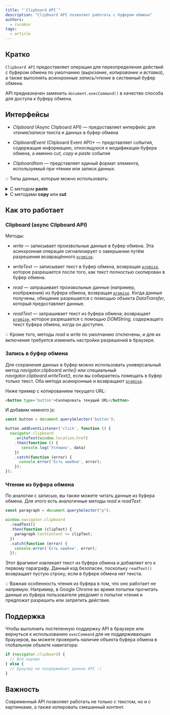 ```yaml
---
title: "`Clipboard API`"
description: "Clipboard API позволяет работать с буфером обмена"
authors:
  - rusakov
tags:
  - article
---
```


## Кратко

`Clipboard API` предоставляет операции для переопределения действий с буфером обмена по умолчанию (*вырезание*, *копирование* и *вставка*), а также выполнять асинхронные *запись/чтение* в системный буфер обмена.

API предназначен заменить `document.execCommand()` в качестве способа для доступа к буферу обмена.

## Интерфейсы

- *Clipboard* (Async Clipboard API) — предоставляет интерфейс для *чтения/записи* текста и данных в буфер обмена

- *ClipboardEvent* (Clipboard Event API)* — представляет события, содержащие информацию, относящуюся к модификации буфера обмена, а именно *cut*, *copy* и *paste* события

- *ClipboardItem* — представляет единый формат элемента, используемый при чтении или записи данных.

💡 Типы данных, которые можно использовать:

<details>
  <summary>С методом <strong>paste</strong></summary>

  - text/plain
  - text/uri-list
  - text/csv
  - text/css
  - text/html
  - application/xhtml+xml
  - image/png
  - image/jpg, image/jpeg
  - image/gif
  - image/svg+xml
  - application/xml, text/xml
  - application/javascript
  - application/json
  - application/octet-stream
</details>

<details>
  <summary>С методами <strong>copy</strong> или <strong>cut</strong></summary>

  - text/plain
  - text/uri-list
  - text/csv
  - text/html
  - image/svg+xml
  - application/xml, text/xml
  - application/json
</details>

## Как это работает

### Clipboard (async Clipboard API)

Методы:

- *write* — записывает произвольные данные в буфер обмена. Эта асинхронная операция сигнализирует о завершении путём разрешения возвращённого [`promise`](/js/promise/).

- *writeText* — записывает текст в буфер обмена, возвращая [`promise`](/js/promise/), которое разрешается после того, как текст полностью скопирован в буфер обмена.

- *read* — запрашивает произвольные данные (например, изображения) из буфера обмена, возвращая [`promise`](/js/promise/). Когда данные получены, обещание разрешается с помощью объекта *DataTransfer*, который предоставляет данные.

- *readText* — запрашивает текст из буфера обмена; возвращает [`promise`](/js/promise/), которое разрешается с помощью *DOMString*, содержащего текст буфера обмена, когда он доступен.

💡 Кроме того, методы *read* и *write* по умолчанию отключены, и для их включения требуется изменить настройки разрешений в браузере.

### Запись в буфер обмена

Для сохранения данных в буфер можно использовать универсальный метод *navigator.clipboard.write()* или специальный *navigator.clipboard.writeText()*, если вы собираетесь помещать в буфер только текст. Оба метода асинхронные и возвращают [`promise`](/js/promise/).

Ниже пример с копированием текущего URL:

```html
<button type='button'>Скопировать текущий URL</button>
```

И добавим немного js:

```js
const button = document.querySelector('button');

button.addEventListener('click', function () {
  navigator.clipboard
    .writeText(window.location.href)
    .then(function () {
       console.log('Успешно', data)
    })
    .catch(function (error) {
      console.error('Есть ошибки', error);
    });
});
```

### Чтение из буфера обмена

По аналогии с записью, вы также можете читать данные из буфера обмена. Для этого есть аналогичные методы *read* и *readText*:

```js
const paragraph = document.querySelector("p");

window.navigator.clipboard
  .readText()
  .then(function (clipText) {
    paragraph.textContent += clipText;
  })
  .catch(function (error) {
    console.error('Есть ошибки', error);
  });
```

Этот фрагмент извлекает текст из буфера обмена и добавляет его к первому параграфу. Данный код безопасен, поскольку `readText()` возвращает пустую строку, если в буфере обмена нет текста.

💡 Важная особенность чтения из буфера в том, что оно работает не напрямую. Например, в Google Chrome во время попытки прочитать данные из буфера пользователя уведомят о попытке чтения и предложат разрешить или запретить действие.

## Поддержка

Чтобы выполнить постепенную поддержку API в браузере или вернуться к использованию `execCommand` для не поддерживающих браузеров, вы можете проверить наличие объекта буфера обмена в глобальном объекте навигатора:

```js
if (navigator.clipboard) {
  // Всё хорошо
} else {
  // Браузер не поодерживает данное API :(
}
```

## Важность

Современный API позволяет работать не только с текстом, но и с картинками, а также копировать смешанный контент.
